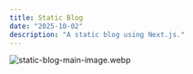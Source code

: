 ```yaml
---
title: Static Blog
date: "2025-10-02"
description: "A static blog using Next.js."
---
```


![static-blog-main-image.webp](/images/blog/static-blog/static-blog-main-image.png)
